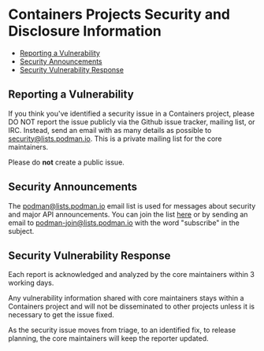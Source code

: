 # Containers Projects Security and Disclosure Information

 * [Reporting a Vulnerability](#Reporting-a-Vulnerability)
 * [Security Announcements](#Security-Announcements)
 * [Security Vulnerability Response](#Security-Vulnerability-Response)

## Reporting a Vulnerability

If you think you've identified a security issue in a Containers project,
please DO NOT report the issue publicly via the Github issue tracker,
mailing list, or IRC. Instead, send an email with as many details as 
possible to [security@lists.podman.io](mailto:security@lists.podman.io?subject=Security%20Vunerablity%20Report).
This is a private mailing list for the core maintainers.

Please do **not** create a public issue.

## Security Announcements

The podman@lists.podman.io email list is used for messages about 
security and major API announcements.  You can join the list [here](https://lists.podman.io/admin/lists/podman.lists.podman.io/)
or by sending an email to [podman-join@lists.podman.io](podman-join@lists.podman.io?subject=subscribe)
with the word "subscribe" in the subject.

## Security Vulnerability Response

Each report is acknowledged and analyzed by the core maintainers within 3 working days.

Any vulnerability information shared with core maintainers stays within a Containers project
and will not be disseminated to other projects unless it is necessary to get the issue fixed.

As the security issue moves from triage, to an identified fix, to release planning, the core
maintainers will keep the reporter updated.

